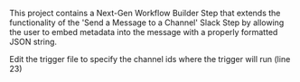 This project contains a Next-Gen Workflow Builder Step that extends the functionality of the 'Send a Message to a Channel' Slack Step by allowing the user to embed metadata into the message with a properly formatted JSON string.

Edit the trigger file to specify the channel ids where the trigger will run (line 23)